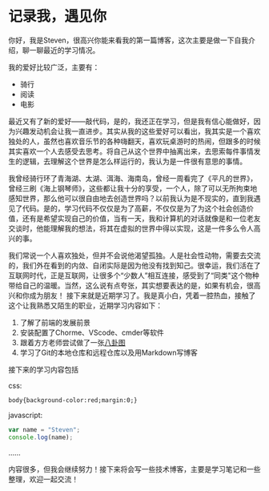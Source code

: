 # 记录我，遇见你
你好，我是Steven，很高兴你能来看我的第一篇博客，这次主要是做一下自我介绍，聊一聊最近的学习情况。

我的爱好比较广泛，主要有：

* 骑行
* 阅读
* 电影
  

最近又有了新的爱好——敲代码，是的，我还正在学习，但是我有信心能做好，因为兴趣发动机会让我一直进步。其实从我的这些爱好可以看出，我其实是一个喜欢独处的人，虽然也喜欢音乐节的各种嗨翻天，喜欢玩桌游时的热闹，但跟多的时候其实喜欢一个人去感受去思考。将自己从这个世界中抽离出来，去思索每件事情发生的逻辑，去理解这个世界是怎么样运行的，我认为是一件很有意思的事情。

我曾经骑行环了青海湖、太湖、洱海、海南岛，曾经一周看完了《平凡的世界》，曾经三刷《海上钢琴师》，这些都让我十分的享受，一个人，除了可以无所拘束地感知世界，那么他可以很自由地去创造世界吗？以前我认为是不现实的，直到我遇见了代码。是的，学习代码不仅仅是为了高薪，不仅仅是为了为这个社会创造价值，还有是希望实现自己的价值，当有一天，我和计算机的对话就像是和一位老友交谈时，他能理解我的想法，将其在虚拟的世界中得以实现，这是一件多么令人高兴的事。

我们常说一个人喜欢独处，但并不会说他渴望孤独。人是社会性动物，需要去交流的，我们外在看到的内敛、自闭实际是因为他没有找到知己。很幸运，我们活在了互联网时代，正是互联网，让很多个“少数人”相互连接，感受到了“同类"这个物种带给自己的温暖。当然，这么说有点夸张，其实想要表达的是，如果有机会，很高兴和你成为朋友！
接下来就是近期学习了。我是真小白，凭着一腔热血，接触了这个让我熟悉又陌生的职业，近期学习内容如下：
1. 了解了前端的发展前景
2. 安装配置了Chorme、VScode、cmder等软件
3. 跟着方方老师尝试做了一张[八卦图](https://steven-uv.github.io/html5-css3-demo-1/)
4. 学习了Git的本地仓库和远程仓库以及用Markdown写博客

接下来的学习内容包括

css:

`body{background-color:red;margin:0;}`

javascript: 

```javascript
var name = "Steven";
console.log(name);
```

......

内容很多，但我会继续努力！接下来将会写一些技术博客，主要是学习笔记和一些整理，欢迎一起交流！

